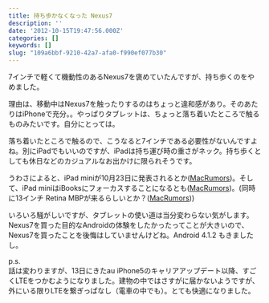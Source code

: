 ```yaml
---
title: 持ち歩かなくなった Nexus7
description: ''
date: '2012-10-15T19:47:56.000Z'
categories: []
keywords: []
slug: "109a6bbf-9210-42a7-afa0-f990ef077b30"
---
```

7インチで軽くて機動性のあるNexus7を褒めていたんですが、持ち歩くのをやめました。

理由は、移動中はNexus7を触ったりするのはちょっと違和感があり。そのあたりはiPhoneで充分。。やっぱりタブレットは、ちょっと落ち着いたところで触るものみたいです。自分にとっては。

落ち着いたところで触るので、こうなると7インチである必要性がないんですよね。別にiPadでもいいのですが、iPadは持ち運び時の重さがネック。持ち歩くとしても休日などのカジュアルなお出かけに限られそうです。

うわさによると、iPad miniが10月23日に発表されるとか([MacRumors](http://www.macrumors.com/2012/10/12/apples-ipad-mini-media-event-reportedly-scheduled-for-october-23/))。そして、iPad miniはiBooksにフォーカスすることになるとも([MacRumors](http://www.macrumors.com/2012/10/12/ipad-mini-event-said-to-focus-on-ibooks/))。(同時に13インチ Retina MBPが来るらしいとか？([MacRumors](http://www.macrumors.com/2012/10/14/13-inch-retina-macbook-pro-to-launch-alongside-ipad-mini-in-october/)))

いろいろ騒がしいですが、タブレットの使い道は当分変わらない気がします。Nexus7を買った目的なAndroidの体験をしたかったってことが大きいので、Nexus7を買ったことを後悔はしていませんけどね。Android 4.1.2 もきましたし。

p.s.  
話は変わりますが、13日にきたau iPhone5のキャリアアップデート以降、すごくLTEをつかむようになりました。建物の中ではさすがに届かないようですが、外にいる限りLTEを繋ぎっぱなし（電車の中でも）。とても快適になりました。